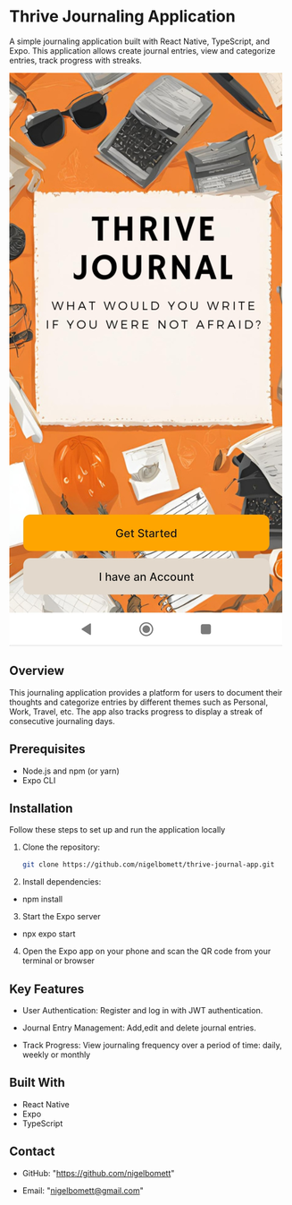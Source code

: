 # Thrive Journaling Application

A simple journaling application built with React Native, TypeScript, and Expo. This application allows create journal entries, view and categorize entries, track progress with streaks.

![App Screenshot](assets/phone_image.jpg)

## Overview

This journaling application provides a platform for users to document their thoughts and categorize entries by different themes such as Personal, Work, Travel, etc. The app also tracks progress to display a streak of consecutive journaling days.

## Prerequisites

- Node.js and npm (or yarn)
- Expo CLI

## Installation

Follow these steps to set up and run the application locally

1. Clone the repository:
    ```bash
    git clone https://github.com/nigelbomett/thrive-journal-app.git

2. Install dependencies:
- npm install

3. Start the Expo server
- npx expo start

4. Open the Expo app on your phone and scan the QR code from your terminal or browser

## Key Features

* User Authentication: Register and log in with JWT authentication.

* Journal Entry Management: Add,edit and delete journal entries.

* Track Progress: View journaling frequency over a period of time: daily, weekly or monthly

## Built With

* React Native
* Expo
* TypeScript

## Contact

* GitHub: "https://github.com/nigelbomett"

* Email: "nigelbomett@gmail.com"